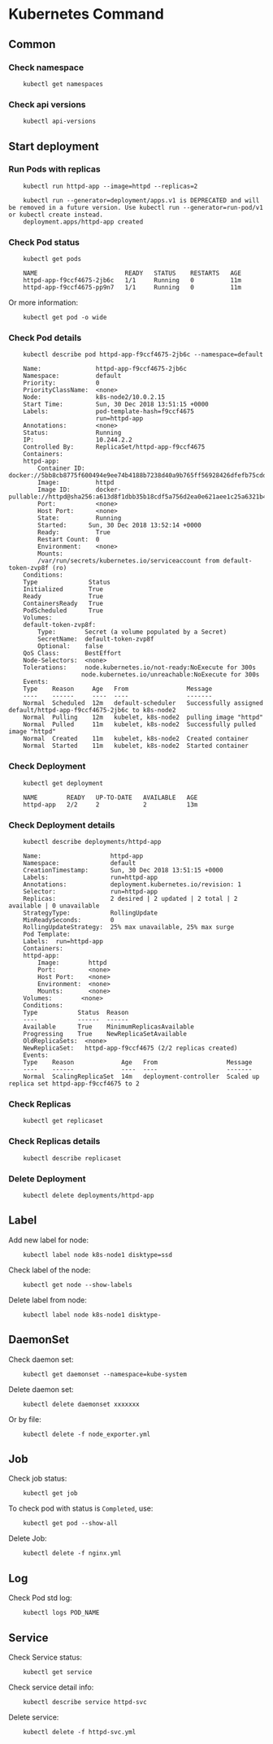 # Kubernetes Command

## Common 

### Check namespace

        kubectl get namespaces

### Check api versions

        kubectl api-versions


## Start deployment

### Run Pods with replicas

        kubectl run httpd-app --image=httpd --replicas=2

        kubectl run --generator=deployment/apps.v1 is DEPRECATED and will be removed in a future version. Use kubectl run --generator=run-pod/v1 or kubectl create instead.
        deployment.apps/httpd-app created

### Check Pod status 

        kubectl get pods

        NAME                        READY   STATUS    RESTARTS   AGE
        httpd-app-f9ccf4675-2jb6c   1/1     Running   0          11m
        httpd-app-f9ccf4675-pp9n7   1/1     Running   0          11m

Or more information:
        
        kubectl get pod -o wide

### Check Pod details

        kubectl describe pod httpd-app-f9ccf4675-2jb6c --namespace=default

        Name:               httpd-app-f9ccf4675-2jb6c
        Namespace:          default
        Priority:           0
        PriorityClassName:  <none>
        Node:               k8s-node2/10.0.2.15
        Start Time:         Sun, 30 Dec 2018 13:51:15 +0000
        Labels:             pod-template-hash=f9ccf4675
                            run=httpd-app
        Annotations:        <none>
        Status:             Running
        IP:                 10.244.2.2
        Controlled By:      ReplicaSet/httpd-app-f9ccf4675
        Containers:
        httpd-app:
            Container ID:   docker://5bb8cb8775f600494e9ee74b4188b7238d40a9b765ff56928426dfefb75cdd2d
            Image:          httpd
            Image ID:       docker-pullable://httpd@sha256:a613d8f1dbb35b18cdf5a756d2ea0e621aee1c25a6321b4a05e6414fdd3c1ac1
            Port:           <none>
            Host Port:      <none>
            State:          Running
            Started:      Sun, 30 Dec 2018 13:52:14 +0000
            Ready:          True
            Restart Count:  0
            Environment:    <none>
            Mounts:
            /var/run/secrets/kubernetes.io/serviceaccount from default-token-zvp8f (ro)
        Conditions:
        Type              Status
        Initialized       True
        Ready             True
        ContainersReady   True
        PodScheduled      True
        Volumes:
        default-token-zvp8f:
            Type:        Secret (a volume populated by a Secret)
            SecretName:  default-token-zvp8f
            Optional:    false
        QoS Class:       BestEffort
        Node-Selectors:  <none>
        Tolerations:     node.kubernetes.io/not-ready:NoExecute for 300s
                        node.kubernetes.io/unreachable:NoExecute for 300s
        Events:
        Type    Reason     Age   From                Message
        ----    ------     ----  ----                -------
        Normal  Scheduled  12m   default-scheduler   Successfully assigned default/httpd-app-f9ccf4675-2jb6c to k8s-node2
        Normal  Pulling    12m   kubelet, k8s-node2  pulling image "httpd"
        Normal  Pulled     11m   kubelet, k8s-node2  Successfully pulled image "httpd"
        Normal  Created    11m   kubelet, k8s-node2  Created container
        Normal  Started    11m   kubelet, k8s-node2  Started container

### Check Deployment

        kubectl get deployment

        NAME        READY   UP-TO-DATE   AVAILABLE   AGE
        httpd-app   2/2     2            2           13m

### Check Deployment details

        kubectl describe deployments/httpd-app

        Name:                   httpd-app
        Namespace:              default
        CreationTimestamp:      Sun, 30 Dec 2018 13:51:15 +0000
        Labels:                 run=httpd-app
        Annotations:            deployment.kubernetes.io/revision: 1
        Selector:               run=httpd-app
        Replicas:               2 desired | 2 updated | 2 total | 2 available | 0 unavailable
        StrategyType:           RollingUpdate
        MinReadySeconds:        0
        RollingUpdateStrategy:  25% max unavailable, 25% max surge
        Pod Template:
        Labels:  run=httpd-app
        Containers:
        httpd-app:
            Image:        httpd
            Port:         <none>
            Host Port:    <none>
            Environment:  <none>
            Mounts:       <none>
        Volumes:        <none>
        Conditions:
        Type           Status  Reason
        ----           ------  ------
        Available      True    MinimumReplicasAvailable
        Progressing    True    NewReplicaSetAvailable
        OldReplicaSets:  <none>
        NewReplicaSet:   httpd-app-f9ccf4675 (2/2 replicas created)
        Events:
        Type    Reason             Age   From                   Message
        ----    ------             ----  ----                   -------
        Normal  ScalingReplicaSet  14m   deployment-controller  Scaled up replica set httpd-app-f9ccf4675 to 2

### Check Replicas

        kubectl get replicaset

### Check Replicas details

        kubectl describe replicaset


### Delete Deployment

        kubectl delete deployments/httpd-app

## Label

Add new label for node:

        kubectl label node k8s-node1 disktype=ssd

Check label of the node:

        kubectl get node --show-labels

Delete label from node:

        kubectl label node k8s-node1 disktype-


## DaemonSet

Check daemon set:
        
        kubectl get daemonset --namespace=kube-system

Delete daemon set:

        kubectl delete daemonset xxxxxxx

Or by file:

        kubectl delete -f node_exporter.yml

## Job

Check job status:

        kubectl get job

To check pod with status is `Completed`, use:

        kubectl get pod --show-all

Delete Job:

        kubectl delete -f nginx.yml

## Log

Check Pod std log:

        kubectl logs POD_NAME


## Service

Check Service status:

        kubectl get service

Check service detail info:

        kubectl describe service httpd-svc

Delete service:

        kubectl delete -f httpd-svc.yml
